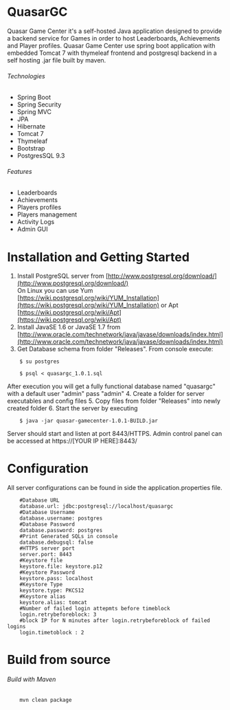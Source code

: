 QuasarGC
========

Quasar Game Center it's a self-hosted Java application designed to provide a backend service for Games in order to host Leaderboards, Achievements and Player profiles. 
Quasar Game Center use spring boot application with embedded Tomcat 7 with thymeleaf frontend and postgresql backend in a self hosting .jar file built by maven.

###### Technologies
* Spring Boot 
* Spring Security
* Spring MVC
* JPA
* Hibernate
* Tomcat 7
* Thymeleaf
* Bootstrap
* PostgresSQL 9.3

###### Features
* Leaderboards
* Achievements
* Players profiles
* Players management
* Activity Logs
* Admin GUI  

Installation and Getting Started  
========  
1. Install PostgreSQL server from [http://www.postgresql.org/download/](http://www.postgresql.org/download/)  
On Linux you can use Yum [https://wiki.postgresql.org/wiki/YUM_Installation](https://wiki.postgresql.org/wiki/YUM_Installation) or Apt [https://wiki.postgresql.org/wiki/Apt](https://wiki.postgresql.org/wiki/Apt)  
2. Install JavaSE 1.6 or JavaSE 1.7 from [http://www.oracle.com/technetwork/java/javase/downloads/index.html](http://www.oracle.com/technetwork/java/javase/downloads/index.html)  
3. Get Database schema from folder "Releases". From console execute:  
```
	$ su postgres
```
```
	$ psql < quasargc_1.0.1.sql
```
After execution you will get a fully functional database named "quasargc" with a default user "admin" pass "admin"
4. Create a folder for server executables and config files
5. Copy files from folder "Releases" into newly created folder
6. Start the server by executing  
```
	$ java -jar quasar-gamecenter-1.0.1-BUILD.jar
```
Server should start and listen at port 8443/HTTPS. Admin control panel can be accessed at https://[YOUR IP HERE]:8443/  

Configuration  
======== 
All server configurations can be found in side the application.properties file.
```
	#Database URL
	database.url: jdbc:postgresql://localhost/quasargc
	#Database Username
	database.username: postgres
	#Database Password
	database.password: postgres
	#Print Generated SQLs in console
	database.debugsql: false
	#HTTPS server port
	server.port: 8443
	#Keystore file
	keystore.file: keystore.p12
	#Keystore Password
	keystore.pass: localhost
	#Keystore Type
	keystore.type: PKCS12
	#Keystore alias
	keystore.alias: tomcat
	#Number of failed login attepmts before timeblock
	login.retrybeforeblock: 3
	#block IP for N minutes after login.retrybeforeblock of failed logins 
	login.timetoblock : 2
```


Build from source 
========
###### Build with Maven

```
	mvn clean package
```